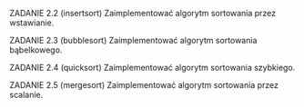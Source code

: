 ZADANIE 2.2 (insertsort)
Zaimplementować algorytm sortowania przez wstawianie.

ZADANIE 2.3 (bubblesort)
Zaimplementować algorytm sortowania bąbelkowego.

ZADANIE 2.4 (quicksort)
Zaimplementować algorytm sortowania szybkiego.

ZADANIE 2.5 (mergesort)
Zaimplementować algorytm sortowania przez scalanie.
